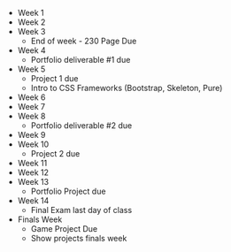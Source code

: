 * Week 1
* Week 2
* Week 3
  * End of week - 230 Page Due
* Week 4
  * Portfolio deliverable #1 due
* Week 5
  * Project 1 due
  * Intro to CSS Frameworks (Bootstrap, Skeleton, Pure)
* Week 6
* Week 7
* Week 8
  * Portfolio deliverable #2 due
* Week 9
* Week 10
  * Project 2 due
* Week 11
* Week 12
* Week 13
  * Portfolio Project due
* Week 14
  * Final Exam last day of class
* Finals Week
  * Game Project Due
  * Show projects finals week
